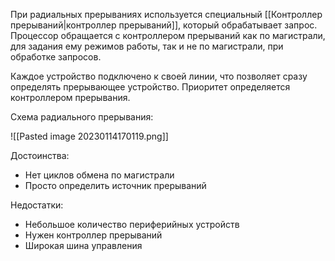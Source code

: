 При радиальных прерываниях используется специальный [[Контроллер прерываний|контроллер прерываний]], который обрабатывает запрос. Процессор обращается с контроллером прерываний как по магистрали, для задания ему режимов работы, так и не по магистрали, при обработке запросов.

Каждое устройство подключено к своей линии, что позволяет сразу определять прерывающее устройство. Приоритет определяется контроллером прерывания.

Схема радиального прерывания:

![[Pasted image 20230114170119.png]]

Достоинства:
- Нет циклов обмена по магистрали
- Просто определить источник прерываний

Недостатки:
- Небольшое количество периферийных устройств
- Нужен контроллер прерываний
- Широкая шина управления